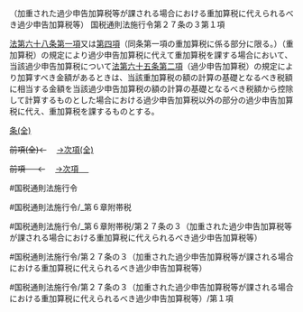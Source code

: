 （加重された過少申告加算税等が課される場合における重加算税に代えられるべき過少申告加算税等）
国税通則法施行令第２７条の３第１項

[法第六十八条第一項](国税通則法＿＿＿＿＿第６８条第１項)又は[第四項](国税通則法施行＿令＿第２７条の３第４項)（同条第一項の重加算税に係る部分に限る。）（重加算税）の規定により過少申告加算税に代えて重加算税を課する場合において、当該過少申告加算税について[法第六十五条第二項](国税通則法＿＿＿＿＿第６５条第２項)（過少申告加算税）の規定により加算すべき金額があるときは、当該重加算税の額の計算の基礎となるべき税額に相当する金額を当該過少申告加算税の額の計算の基礎となるべき税額から控除して計算するものとした場合における過少申告加算税以外の部分の過少申告加算税に代え、重加算税を課するものとする。

[条(全)](国税通則法施行＿令＿第２７条の３_.md)

~~前項(全)←~~　  [→次項(全)](国税通則法施行＿令＿第２７条の３第２項_.md)

~~前項 　 ←~~　  [→次項 　 ](国税通則法施行＿令＿第２７条の３第２項.md)



#国税通則法施行令

#国税通則法施行令/_第６章附帯税

#国税通則法施行令/_第６章附帯税/第２７条の３（加重された過少申告加算税等が課される場合における重加算税に代えられるべき過少申告加算税等）

#国税通則法施行令/第２７条の３（加重された過少申告加算税等が課される場合における重加算税に代えられるべき過少申告加算税等）

#国税通則法施行令/第２７条の３（加重された過少申告加算税等が課される場合における重加算税に代えられるべき過少申告加算税等）/第１項

